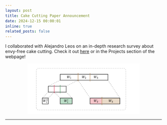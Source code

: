 ```yaml
---
layout: post
title: Cake Cutting Paper Announcement
date: 2024-12-15 00:00:01
inline: true
related_posts: false
---
```


I collaborated with Alejandro Leos on an in-depth research survey about envy-free cake cutting. Check it out [here](assets/pdf/CakeCutting.pdf) or in the Projects section of the webpage!


<center>
<figure>
<img src="/assets/img/project_images/CakeCuttingThumb.png" alt="Envy-Free Cake Cutting"  style="width: 360px; height: auto; object-fit: cover">
</figure>
</center>

---




